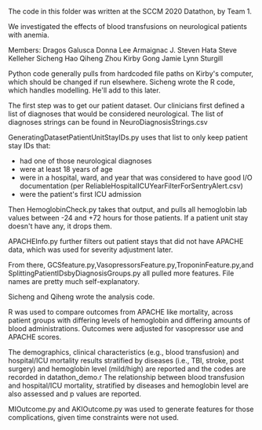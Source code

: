 The code in this folder was written at the SCCM 2020 Datathon, by Team 1. 

We investigated the effects of blood transfusions on neurological patients with anemia. 

Members: 
Dragos Galusca
Donna Lee Armaignac
J. Steven Hata
Steve Kelleher
Sicheng Hao
Qiheng Zhou
Kirby Gong
Jamie Lynn Sturgill

Python code generally pulls from hardcoded file paths on Kirby's computer, which should be changed if run elsewhere.
Sicheng wrote the R code, which handles modelling. He'll add to this later.

The first step was to get our patient dataset. 
Our clinicians first defined a list of diagnoses that would be considered neurological. The list of diagnoses strings can be found in NeuroDiagnosisStrings.csv

GeneratingDatasetPatientUnitStayIDs.py uses that list to only keep patient stay IDs that:
- had one of those neurological diagnoses
- were at least 18 years of age
- were in a hospital, ward, and year that was considered to have good I/O documentation (per ReliableHospitalICUYearFilterForSentryAlert.csv)
- were the patient's first ICU admission

Then HemoglobinCheck.py takes that output, and pulls all hemoglobin lab values between -24 and +72 hours for those patients. If a patient unit stay doesn't have any, it drops them. 

APACHEInfo.py further filters out patient stays that did not have APACHE data, which was used for severity adjustment later. 

From there, GCSfeature.py,VasopressorsFeature.py,TroponinFeature.py,and SplittingPatientIDsbyDiagnosisGroups.py all pulled more features. File names are pretty much self-explanatory. 

Sicheng and Qiheng wrote the analysis code. 

R was used to compare outcomes from APACHE like mortality, across patient groups with differing levels of hemoglobin and differing amounts of blood administrations. Outcomes were adjusted for vasopressor use and APACHE scores. 

The demographics, clinical characteristics (e.g., blood transfusion) and hospital/ICU mortality results stratified by diseases (i.e., TBI, stroke, post surgery) and hemoglobin level (mild/high) are reported and the codes are recorded in datathon_demo.r
The relationship between blood transfusion and hospital/ICU mortality, stratified by diseases and hemoglobin level are also assessed and p values are reported.


MIOutcome.py and AKIOutcome.py was used to generate features for those complications, given time constraints were not used. 







